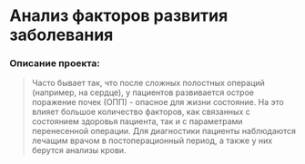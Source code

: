 # Анализ факторов развития заболевания
### Описание проекта:
> Часто бывает так, что после сложных полостных операций (например, на сердце), у пациентов развивается острое поражение почек (ОПП) - опасное для жизни состояние. На это влияет большое количество факторов, как связанных с состоянием здоровья пациента, так и с параметрами перенесенной операции. Для
диагностики пациенты наблюдаются лечащим врачом в
постоперационный период, а также у них берутся анализы крови.
